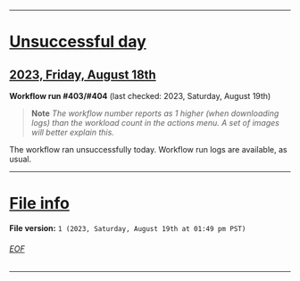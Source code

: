 
***

# [Unsuccessful day](#Unsuccessful-day)

## [2023, Friday, August 18th](#2023-Friday-August-18th)

**Workflow run #403/#404** (last checked: 2023, Saturday, August 19th)

> **Note** _The workflow number reports as 1 higher (when downloading logs) than the workload count in the actions menu. A set of images will better explain this._

The workflow ran unsuccessfully today. Workflow run logs are available, as usual.

***

# [File info](#File-info)

**File version:** `1 (2023, Saturday, August 19th at 01:49 pm PST)`

###### [EOF](#EOF)

***
